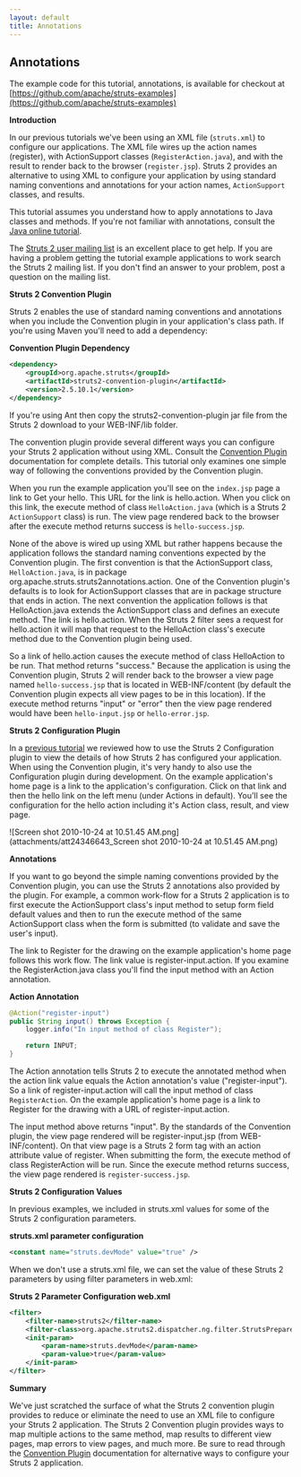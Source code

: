 ```yaml
---
layout: default
title: Annotations
---
```

## Annotations

The example code for this tutorial, annotations, is available for checkout at [https://github.com/apache/struts-examples](https://github.com/apache/struts-examples)

__Introduction__

In our previous tutorials we've been using an XML file (`struts.xml`) to configure our applications. The XML file wires up the action names (register), with ActionSupport classes (`RegisterAction.java`), and with the result to render back to the browser (`register.jsp`). Struts 2 provides an alternative to using XML to configure your application by using standard naming conventions and annotations for your action names, `ActionSupport` classes, and results.

This tutorial assumes you understand how to apply annotations to Java classes and methods. If you're not familiar with annotations, consult the [Java online tutorial](http://download.oracle.com/javase/tutorial/java/javaOO/annotations.html).

The [Struts 2 user mailing list](http://struts.apache.org/mail.html) is an excellent place to get help. If you are having a problem getting the tutorial example applications to work search the Struts 2 mailing list. If you don't find an answer to your problem, post a question on the mailing list.

__Struts 2 Convention Plugin__

Struts 2 enables the use of standard naming conventions and annotations when you include the Convention plugin in your application's class path. If you're using Maven you'll need to add a dependency:

**Convention Plugin Dependency**

```xml
<dependency>
    <groupId>org.apache.struts</groupId>
    <artifactId>struts2-convention-plugin</artifactId>
    <version>2.5.10.1</version>
</dependency>
```
If you're using Ant then copy the struts2-convention-plugin jar file from the Struts 2 download to your WEB-INF/lib folder.

The convention plugin provide several different ways you can configure your Struts 2 application without using XML. Consult the [Convention Plugin](//struts.apache.org/docs/convention-plugin.html) documentation for complete details. This tutorial only examines one simple way of following the conventions provided by the Convention plugin.

When you run the example application you'll see on the `index.jsp` page a link to Get your hello. This URL for the link is hello.action. When you click on this link, the execute method of class `HelloAction.java` (which is a Struts 2 `ActionSupport` class) is run. The view page rendered back to the browser after the execute method returns success is `hello-success.jsp`.

None of the above is wired up using XML but rather happens because the application follows the standard naming conventions expected by the Convention plugin. The first convention is that the ActionSupport class, `HelloAction.java`, is in package org.apache.struts.struts2annotations.action. One of the Convention plugin's defaults is to look for ActionSupport classes that are in package structure that ends in action. The next convention the application follows is that HelloAction.java extends the ActionSupport class and defines an execute method. The link is hello.action. When the Struts 2 filter sees a request for hello.action it will map that request to the HelloAction class's execute method due to the Convention plugin being used.

So a link of hello.action causes the execute method of class HelloAction to be run. That method returns "success." Because the application is using the Convention plugin, Struts 2 will render back to the browser a view page named `hello-success.jsp` that is located in WEB-INF/content (by default the Convention plugin expects all view pages to be in this location). If the execute method returns "input" or "error" then the view page rendered would have been `hello-input.jsp` or `hello-error.jsp`.

__Struts 2 Configuration Plugin__

In a [previous tutorial](debugging-struts.html) we reviewed how to use the Struts 2 Configuration plugin to view the details of how Struts 2 has configured your application. When using the Convention plugin, it's very handy to also use the Configuration plugin during development. On the example application's home page is a link to the application's configuration. Click on that link and then the hello link on the left menu (under Actions in default). You'll see the configuration for the hello action including it's Action class, result, and view page.

![Screen shot 2010-10-24 at 10.51.45 AM.png](attachments/att24346643_Screen shot 2010-10-24 at 10.51.45 AM.png)

__Annotations__

If you want to go beyond the simple naming conventions provided by the Convention plugin, you can use the Struts 2 annotations also provided by the plugin. For example, a common work-flow for a Struts 2 application is to first execute the ActionSupport class's input method to setup form field default values and then to run the execute method of the same ActionSupport class when the form is submitted (to validate and save the user's input).

The link to Register for the drawing on the example application's home page follows this work flow. The link value is register-input.action. If you examine the RegisterAction.java class you'll find the input method with an Action annotation.

**Action Annotation**

```java
@Action("register-input")
public String input() throws Exception {
    logger.info("In input method of class Register");

    return INPUT;
}
```

The Action annotation tells Struts 2 to execute the annotated method when the action link value equals the Action annotation's value ("register-input"). So a link of register-input.action will call the input method of class `RegisterAction`. On the example application's home page is a link to Register for the drawing with a URL of register-input.action.

The input method above returns "input". By the standards of the Convention plugin, the view page rendered will be register-input.jsp (from WEB-INF/content). On that view page is a Struts 2 form tag with an action attribute value of register. When submitting the form, the execute method of class RegisterAction will be run. Since the execute method returns success, the view page rendered is `register-success.jsp`.

__Struts 2 Configuration Values__

In previous examples, we included in struts.xml values for some of the Struts 2 configuration parameters.

**struts.xml parameter configuration**

```xml
<constant name="struts.devMode" value="true" />
```

When we don't use a struts.xml file, we can set the value of these Struts 2 parameters by using filter parameters in web.xml:

**Struts 2 Parameter Configuration web.xml**

```xml
<filter>
    <filter-name>struts2</filter-name>
    <filter-class>org.apache.struts2.dispatcher.ng.filter.StrutsPrepareAndExecuteFilter</filter-class>
    <init-param>
        <param-name>struts.devMode</param-name>
        <param-value>true</param-value>
    </init-param>
</filter>
```

__Summary__

We've just scratched the surface of what the Struts 2 convention plugin provides to reduce or eliminate the need to use an XML file to configure your Struts 2 application. The Struts 2 Convention plugin provides ways to map multiple actions to the same method, map results to different view pages, map errors to view pages, and much more. Be sure to read through the [Convention Plugin](//struts.apache.org/docs/convention-plugin.html) documentation for alternative ways to configure your Struts 2 application.
